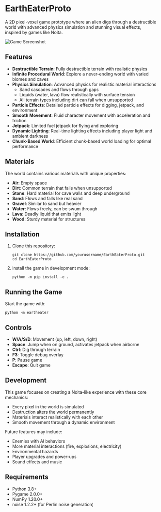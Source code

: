 # EarthEaterProto

A 2D pixel-voxel game prototype where an alien digs through a destructible world with advanced physics simulation and stunning visual effects, inspired by games like Noita.

![Game Screenshot](screenshot.png)

## Features

- **Destructible Terrain**: Fully destructible terrain with realistic physics
- **Infinite Procedural World**: Explore a never-ending world with varied biomes and caves
- **Physics Simulation**: Advanced physics for realistic material interactions
  - Sand cascades and flows through gaps
  - Liquids (water, lava) flow realistically with surface tension
  - All terrain types including dirt can fall when unsupported
- **Particle Effects**: Detailed particle effects for digging, jetpack, and environment
- **Smooth Movement**: Fluid character movement with acceleration and friction
- **Jetpack**: Limited fuel jetpack for flying and exploring
- **Dynamic Lighting**: Real-time lighting effects including player light and ambient darkness
- **Chunk-Based World**: Efficient chunk-based world loading for optimal performance

## Materials

The world contains various materials with unique properties:
- **Air**: Empty space
- **Dirt**: Common terrain that falls when unsupported
- **Stone**: Hard material for cave walls and deep underground
- **Sand**: Flows and falls like real sand
- **Gravel**: Similar to sand but heavier
- **Water**: Flows freely, can be swum through
- **Lava**: Deadly liquid that emits light
- **Wood**: Sturdy material for structures

## Installation

1. Clone this repository:
   ```
   git clone https://github.com/yourusername/EarthEaterProto.git
   cd EarthEaterProto
   ```

2. Install the game in development mode:
   ```
   python -m pip install -e .
   ```

## Running the Game

Start the game with:

```
python -m eartheater
```

## Controls

- **W/A/S/D**: Movement (up, left, down, right)
- **Space**: Jump when on ground, activates jetpack when airborne
- **Ctrl**: Dig through terrain
- **F3**: Toggle debug overlay
- **P**: Pause game
- **Escape**: Quit game

## Development

This game focuses on creating a Noita-like experience with these core mechanics:
- Every pixel in the world is simulated
- Destruction alters the world permanently
- Materials interact realistically with each other
- Smooth movement through a dynamic environment

Future features may include:
- Enemies with AI behaviors
- More material interactions (fire, explosions, electricity)
- Environmental hazards
- Player upgrades and power-ups
- Sound effects and music

## Requirements

- Python 3.8+
- Pygame 2.0.0+
- NumPy 1.20.0+
- noise 1.2.2+ (for Perlin noise generation)
